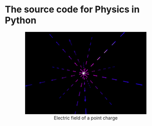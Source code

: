 # The source code for Physics in Python

<p align="center">
  <img alt="Particle in electric field" width="75%" height="75%" src="./demos/images/point_charge.png"/></br>
  Electric field of a point charge
</p>
